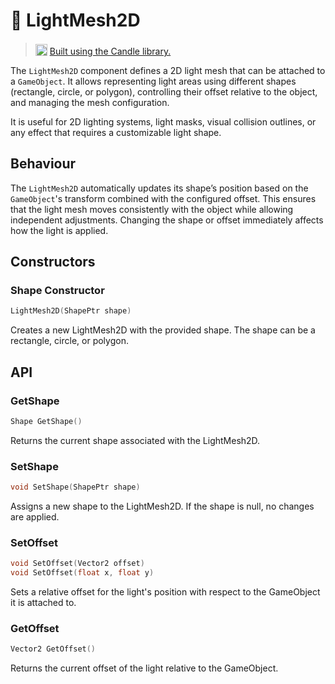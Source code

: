 # 🧩 LightMesh2D

> <img src="https://raw.githubusercontent.com/MiguelMJ/Candle/master/doc/logo.svg" style="width: 19px; position: relative; top: 2px"> [Built using the Candle library.](https://github.com/MiguelMJ/Candle)

The ```LightMesh2D``` component defines a 2D light mesh that can be attached to a ```GameObject```. It allows representing light areas using different shapes (rectangle, circle, or polygon), controlling their offset relative to the object, and managing the mesh configuration.

It is useful for 2D lighting systems, light masks, visual collision outlines, or any effect that requires a customizable light shape.

## Behaviour

The ```LightMesh2D``` automatically updates its shape’s position based on the ```GameObject```'s transform combined with the configured offset. This ensures that the light mesh moves consistently with the object while allowing independent adjustments. Changing the shape or offset immediately affects how the light is applied.

## Constructors

### Shape Constructor
```cpp
LightMesh2D(ShapePtr shape)
```

Creates a new LightMesh2D with the provided shape. The shape can be a rectangle, circle, or polygon.

## API
### GetShape
```cpp
Shape GetShape()
```

Returns the current shape associated with the LightMesh2D.

### SetShape
```cpp
void SetShape(ShapePtr shape)
```

Assigns a new shape to the LightMesh2D. If the shape is null, no changes are applied.

### SetOffset
```cpp
void SetOffset(Vector2 offset)
void SetOffset(float x, float y)
```

Sets a relative offset for the light's position with respect to the GameObject it is attached to.

### GetOffset
```cpp
Vector2 GetOffset()
```

Returns the current offset of the light relative to the GameObject.

